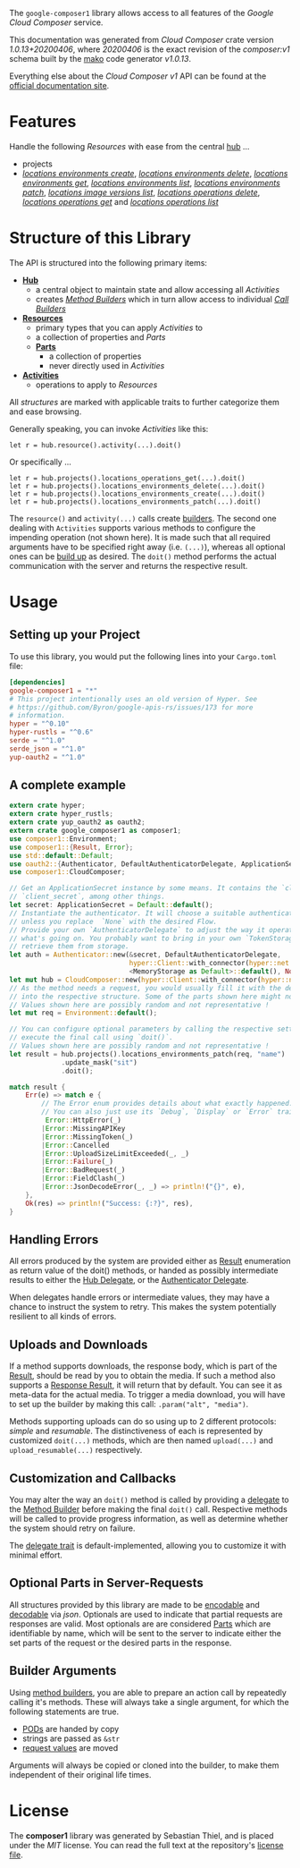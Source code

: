 <!---
DO NOT EDIT !
This file was generated automatically from 'src/mako/api/README.md.mako'
DO NOT EDIT !
-->
The `google-composer1` library allows access to all features of the *Google Cloud Composer* service.

This documentation was generated from *Cloud Composer* crate version *1.0.13+20200406*, where *20200406* is the exact revision of the *composer:v1* schema built by the [mako](http://www.makotemplates.org/) code generator *v1.0.13*.

Everything else about the *Cloud Composer* *v1* API can be found at the
[official documentation site](https://cloud.google.com/composer/).
# Features

Handle the following *Resources* with ease from the central [hub](https://docs.rs/google-composer1/1.0.13+20200406/google_composer1/struct.CloudComposer.html) ... 

* projects
 * [*locations environments create*](https://docs.rs/google-composer1/1.0.13+20200406/google_composer1/struct.ProjectLocationEnvironmentCreateCall.html), [*locations environments delete*](https://docs.rs/google-composer1/1.0.13+20200406/google_composer1/struct.ProjectLocationEnvironmentDeleteCall.html), [*locations environments get*](https://docs.rs/google-composer1/1.0.13+20200406/google_composer1/struct.ProjectLocationEnvironmentGetCall.html), [*locations environments list*](https://docs.rs/google-composer1/1.0.13+20200406/google_composer1/struct.ProjectLocationEnvironmentListCall.html), [*locations environments patch*](https://docs.rs/google-composer1/1.0.13+20200406/google_composer1/struct.ProjectLocationEnvironmentPatchCall.html), [*locations image versions list*](https://docs.rs/google-composer1/1.0.13+20200406/google_composer1/struct.ProjectLocationImageVersionListCall.html), [*locations operations delete*](https://docs.rs/google-composer1/1.0.13+20200406/google_composer1/struct.ProjectLocationOperationDeleteCall.html), [*locations operations get*](https://docs.rs/google-composer1/1.0.13+20200406/google_composer1/struct.ProjectLocationOperationGetCall.html) and [*locations operations list*](https://docs.rs/google-composer1/1.0.13+20200406/google_composer1/struct.ProjectLocationOperationListCall.html)




# Structure of this Library

The API is structured into the following primary items:

* **[Hub](https://docs.rs/google-composer1/1.0.13+20200406/google_composer1/struct.CloudComposer.html)**
    * a central object to maintain state and allow accessing all *Activities*
    * creates [*Method Builders*](https://docs.rs/google-composer1/1.0.13+20200406/google_composer1/trait.MethodsBuilder.html) which in turn
      allow access to individual [*Call Builders*](https://docs.rs/google-composer1/1.0.13+20200406/google_composer1/trait.CallBuilder.html)
* **[Resources](https://docs.rs/google-composer1/1.0.13+20200406/google_composer1/trait.Resource.html)**
    * primary types that you can apply *Activities* to
    * a collection of properties and *Parts*
    * **[Parts](https://docs.rs/google-composer1/1.0.13+20200406/google_composer1/trait.Part.html)**
        * a collection of properties
        * never directly used in *Activities*
* **[Activities](https://docs.rs/google-composer1/1.0.13+20200406/google_composer1/trait.CallBuilder.html)**
    * operations to apply to *Resources*

All *structures* are marked with applicable traits to further categorize them and ease browsing.

Generally speaking, you can invoke *Activities* like this:

```Rust,ignore
let r = hub.resource().activity(...).doit()
```

Or specifically ...

```ignore
let r = hub.projects().locations_operations_get(...).doit()
let r = hub.projects().locations_environments_delete(...).doit()
let r = hub.projects().locations_environments_create(...).doit()
let r = hub.projects().locations_environments_patch(...).doit()
```

The `resource()` and `activity(...)` calls create [builders][builder-pattern]. The second one dealing with `Activities` 
supports various methods to configure the impending operation (not shown here). It is made such that all required arguments have to be 
specified right away (i.e. `(...)`), whereas all optional ones can be [build up][builder-pattern] as desired.
The `doit()` method performs the actual communication with the server and returns the respective result.

# Usage

## Setting up your Project

To use this library, you would put the following lines into your `Cargo.toml` file:

```toml
[dependencies]
google-composer1 = "*"
# This project intentionally uses an old version of Hyper. See
# https://github.com/Byron/google-apis-rs/issues/173 for more
# information.
hyper = "^0.10"
hyper-rustls = "^0.6"
serde = "^1.0"
serde_json = "^1.0"
yup-oauth2 = "^1.0"
```

## A complete example

```Rust
extern crate hyper;
extern crate hyper_rustls;
extern crate yup_oauth2 as oauth2;
extern crate google_composer1 as composer1;
use composer1::Environment;
use composer1::{Result, Error};
use std::default::Default;
use oauth2::{Authenticator, DefaultAuthenticatorDelegate, ApplicationSecret, MemoryStorage};
use composer1::CloudComposer;

// Get an ApplicationSecret instance by some means. It contains the `client_id` and 
// `client_secret`, among other things.
let secret: ApplicationSecret = Default::default();
// Instantiate the authenticator. It will choose a suitable authentication flow for you, 
// unless you replace  `None` with the desired Flow.
// Provide your own `AuthenticatorDelegate` to adjust the way it operates and get feedback about 
// what's going on. You probably want to bring in your own `TokenStorage` to persist tokens and
// retrieve them from storage.
let auth = Authenticator::new(&secret, DefaultAuthenticatorDelegate,
                              hyper::Client::with_connector(hyper::net::HttpsConnector::new(hyper_rustls::TlsClient::new())),
                              <MemoryStorage as Default>::default(), None);
let mut hub = CloudComposer::new(hyper::Client::with_connector(hyper::net::HttpsConnector::new(hyper_rustls::TlsClient::new())), auth);
// As the method needs a request, you would usually fill it with the desired information
// into the respective structure. Some of the parts shown here might not be applicable !
// Values shown here are possibly random and not representative !
let mut req = Environment::default();

// You can configure optional parameters by calling the respective setters at will, and
// execute the final call using `doit()`.
// Values shown here are possibly random and not representative !
let result = hub.projects().locations_environments_patch(req, "name")
             .update_mask("sit")
             .doit();

match result {
    Err(e) => match e {
        // The Error enum provides details about what exactly happened.
        // You can also just use its `Debug`, `Display` or `Error` traits
         Error::HttpError(_)
        |Error::MissingAPIKey
        |Error::MissingToken(_)
        |Error::Cancelled
        |Error::UploadSizeLimitExceeded(_, _)
        |Error::Failure(_)
        |Error::BadRequest(_)
        |Error::FieldClash(_)
        |Error::JsonDecodeError(_, _) => println!("{}", e),
    },
    Ok(res) => println!("Success: {:?}", res),
}

```
## Handling Errors

All errors produced by the system are provided either as [Result](https://docs.rs/google-composer1/1.0.13+20200406/google_composer1/enum.Result.html) enumeration as return value of 
the doit() methods, or handed as possibly intermediate results to either the 
[Hub Delegate](https://docs.rs/google-composer1/1.0.13+20200406/google_composer1/trait.Delegate.html), or the [Authenticator Delegate](https://docs.rs/yup-oauth2/*/yup_oauth2/trait.AuthenticatorDelegate.html).

When delegates handle errors or intermediate values, they may have a chance to instruct the system to retry. This 
makes the system potentially resilient to all kinds of errors.

## Uploads and Downloads
If a method supports downloads, the response body, which is part of the [Result](https://docs.rs/google-composer1/1.0.13+20200406/google_composer1/enum.Result.html), should be
read by you to obtain the media.
If such a method also supports a [Response Result](https://docs.rs/google-composer1/1.0.13+20200406/google_composer1/trait.ResponseResult.html), it will return that by default.
You can see it as meta-data for the actual media. To trigger a media download, you will have to set up the builder by making
this call: `.param("alt", "media")`.

Methods supporting uploads can do so using up to 2 different protocols: 
*simple* and *resumable*. The distinctiveness of each is represented by customized 
`doit(...)` methods, which are then named `upload(...)` and `upload_resumable(...)` respectively.

## Customization and Callbacks

You may alter the way an `doit()` method is called by providing a [delegate](https://docs.rs/google-composer1/1.0.13+20200406/google_composer1/trait.Delegate.html) to the 
[Method Builder](https://docs.rs/google-composer1/1.0.13+20200406/google_composer1/trait.CallBuilder.html) before making the final `doit()` call. 
Respective methods will be called to provide progress information, as well as determine whether the system should 
retry on failure.

The [delegate trait](https://docs.rs/google-composer1/1.0.13+20200406/google_composer1/trait.Delegate.html) is default-implemented, allowing you to customize it with minimal effort.

## Optional Parts in Server-Requests

All structures provided by this library are made to be [encodable](https://docs.rs/google-composer1/1.0.13+20200406/google_composer1/trait.RequestValue.html) and 
[decodable](https://docs.rs/google-composer1/1.0.13+20200406/google_composer1/trait.ResponseResult.html) via *json*. Optionals are used to indicate that partial requests are responses 
are valid.
Most optionals are are considered [Parts](https://docs.rs/google-composer1/1.0.13+20200406/google_composer1/trait.Part.html) which are identifiable by name, which will be sent to 
the server to indicate either the set parts of the request or the desired parts in the response.

## Builder Arguments

Using [method builders](https://docs.rs/google-composer1/1.0.13+20200406/google_composer1/trait.CallBuilder.html), you are able to prepare an action call by repeatedly calling it's methods.
These will always take a single argument, for which the following statements are true.

* [PODs][wiki-pod] are handed by copy
* strings are passed as `&str`
* [request values](https://docs.rs/google-composer1/1.0.13+20200406/google_composer1/trait.RequestValue.html) are moved

Arguments will always be copied or cloned into the builder, to make them independent of their original life times.

[wiki-pod]: http://en.wikipedia.org/wiki/Plain_old_data_structure
[builder-pattern]: http://en.wikipedia.org/wiki/Builder_pattern
[google-go-api]: https://github.com/google/google-api-go-client

# License
The **composer1** library was generated by Sebastian Thiel, and is placed 
under the *MIT* license.
You can read the full text at the repository's [license file][repo-license].

[repo-license]: https://github.com/Byron/google-apis-rsblob/master/LICENSE.md
